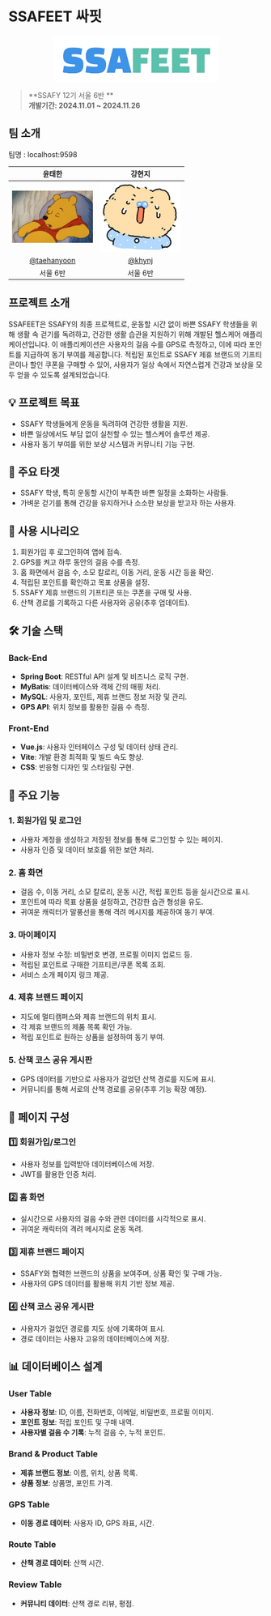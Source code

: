 # SSAFEET 싸핏

<div align="center">
<img width="329" alt="image" src="./images/ssafeet_logo.png">

</div>

> **SSAFY 12기 서울 6반 ** <br/> **개발기간: 2024.11.01 ~ 2024.11.26**

## 팀 소개

팀명 : localhost:9598

|      윤태한       |          강현지         |
| :------------------------------------------: | :------------------------------------------------------: |
| <img width="160px" src="./images/th.png" /> | <img width="160px" src="./images/hj.jpg" /> |
| [@taehanyoon](https://github.com/taehanyoon) | [@khynj](https://github.com/khynj) |
| 서울 6반 | 서울 6반 |


## 프로젝트 소개

SSAFEET은 SSAFY의 최종 프로젝트로, 운동할 시간 없이 바쁜 SSAFY 학생들을 위해 생활 속 걷기를 독려하고, 건강한 생활 습관을 지원하기 위해 개발된 헬스케어 애플리케이션입니다.
이 애플리케이션은 사용자의 걸음 수를 GPS로 측정하고, 이에 따라 포인트를 지급하여 동기 부여를 제공합니다. 적립된 포인트로 SSAFY 제휴 브랜드의 기프티콘이나 할인 쿠폰을 구매할 수 있어, 사용자가 일상 속에서 자연스럽게 건강과 보상을 모두 얻을 수 있도록 설계되었습니다.

## 💡 프로젝트 목표
- SSAFY 학생들에게 운동을 독려하여 건강한 생활을 지원.
- 바쁜 일상에서도 부담 없이 실천할 수 있는 헬스케어 솔루션 제공.
- 사용자 동기 부여를 위한 보상 시스템과 커뮤니티 기능 구현.

## 🎯 주요 타겟
- SSAFY 학생, 특히 운동할 시간이 부족한 바쁜 일정을 소화하는 사람들.
- 가벼운 걷기를 통해 건강을 유지하거나 소소한 보상을 받고자 하는 사용자.

## 📱 사용 시나리오
1. 회원가입 후 로그인하여 앱에 접속.
2. GPS를 켜고 하루 동안의 걸음 수를 측정.
3. 홈 화면에서 걸음 수, 소모 칼로리, 이동 거리, 운동 시간 등을 확인.
4. 적립된 포인트를 확인하고 목표 상품을 설정.
5. SSAFY 제휴 브랜드의 기프티콘 또는 쿠폰을 구매 및 사용.
6. 산책 경로를 기록하고 다른 사용자와 공유(추후 업데이트).

## 🛠️ 기술 스택
### Back-End
- **Spring Boot**: RESTful API 설계 및 비즈니스 로직 구현.
- **MyBatis**: 데이터베이스와 객체 간의 매핑 처리.
- **MySQL**: 사용자, 포인트, 제휴 브랜드 정보 저장 및 관리.
- **GPS API**: 위치 정보를 활용한 걸음 수 측정.

### Front-End
- **Vue.js**: 사용자 인터페이스 구성 및 데이터 상태 관리.
- **Vite**: 개발 환경 최적화 및 빌드 속도 향상.
- **CSS**: 반응형 디자인 및 스타일링 구현.

## 📌 주요 기능
### 1. 회원가입 및 로그인
- 사용자 계정을 생성하고 저장된 정보를 통해 로그인할 수 있는 페이지.
- 사용자 인증 및 데이터 보호를 위한 보안 처리.

### 2. 홈 화면
- 걸음 수, 이동 거리, 소모 칼로리, 운동 시간, 적립 포인트 등을 실시간으로 표시.
- 포인트에 따라 목표 상품을 설정하고, 건강한 습관 형성을 유도.
- 귀여운 캐릭터가 말풍선을 통해 격려 메시지를 제공하여 동기 부여.

### 3. 마이페이지
- 사용자 정보 수정: 비밀번호 변경, 프로필 이미지 업로드 등.
- 적립된 포인트로 구매한 기프티콘/쿠폰 목록 조회.
- 서비스 소개 페이지 링크 제공.

### 4. 제휴 브랜드 페이지
- 지도에 멀티캠퍼스와 제휴 브랜드의 위치 표시.
- 각 제휴 브랜드의 제품 목록 확인 가능.
- 적립 포인트로 원하는 상품을 설정하여 동기 부여.

### 5. 산책 코스 공유 게시판
- GPS 데이터를 기반으로 사용자가 걸었던 산책 경로를 지도에 표시.
- 커뮤니티를 통해 서로의 산책 경로를 공유(추후 기능 확장 예정).

## 🎨 페이지 구성
### 1️⃣ 회원가입/로그인
- 사용자 정보를 입력받아 데이터베이스에 저장.
- JWT를 활용한 인증 처리.

### 2️⃣ 홈 화면
- 실시간으로 사용자의 걸음 수와 관련 데이터를 시각적으로 표시.
- 귀여운 캐릭터의 격려 메시지로 운동 독려.

### 3️⃣ 제휴 브랜드 페이지
- SSAFY와 협력한 브랜드의 상품을 보여주며, 상품 확인 및 구매 가능.
- 사용자의 GPS 데이터를 활용해 위치 기반 정보 제공.

### 4️⃣ 산책 코스 공유 게시판
- 사용자가 걸었던 경로를 지도 상에 기록하여 표시.
- 경로 데이터는 사용자 고유의 데이터베이스에 저장.

## 📊 데이터베이스 설계
### User Table
- **사용자 정보**: ID, 이름, 전화번호, 이메일, 비밀번호, 프로필 이미지.
- **포인트 정보**: 적립 포인트 및 구매 내역.
- **사용자별 걸음 수 기록**: 누적 걸음 수, 누적 포인트.

### Brand & Product Table
- **제휴 브랜드 정보**: 이름, 위치, 상품 목록.
- **상품 정보**: 상품명, 포인트 가격.

### GPS Table
- **이동 경로 데이터**: 사용자 ID, GPS 좌표, 시간.

### Route Table
- **산책 경로 데이터**: 산책 시간.

### Review Table
- **커뮤니티 데이터**: 산책 경로 리뷰, 평점.
